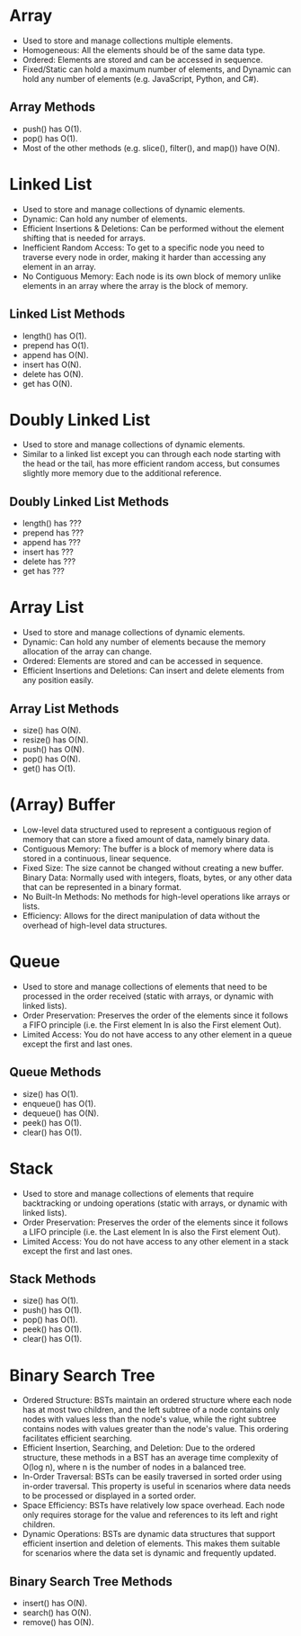 # Array

- Used to store and manage collections multiple elements.
- Homogeneous: All the elements should be of the same data type.
- Ordered: Elements are stored and can be accessed in sequence.
- Fixed/Static can hold a maximum number of elements, and Dynamic can hold any number of elements (e.g. JavaScript, Python, and C#).

## Array Methods

- push() has O(1).
- pop() has O(1).
- Most of the other methods (e.g. slice(), filter(), and map()) have O(N).

# Linked List

- Used to store and manage collections of dynamic elements.
- Dynamic: Can hold any number of elements.
- Efficient Insertions & Deletions: Can be performed without the element shifting that is needed for arrays.
- Inefficient Random Access: To get to a specific node you need to traverse every node in order, making it harder than accessing any element in an array.
- No Contiguous Memory: Each node is its own block of memory unlike elements in an array where the array is the block of memory.

## Linked List Methods

- length() has O(1).
- prepend has O(1).
- append has O(N).
- insert has O(N).
- delete has O(N).
- get has O(N).

# Doubly Linked List

- Used to store and manage collections of dynamic elements.
- Similar to a linked list except you can through each node starting with the head or the tail, has more efficient random access, but consumes slightly more memory due to the additional reference.

## Doubly Linked List Methods

- length() has ???
- prepend has ???
- append has ???
- insert has ???
- delete has ???
- get has ???

# Array List

- Used to store and manage collections of dynamic elements.
- Dynamic: Can hold any number of elements because the memory allocation of the array can change.
- Ordered: Elements are stored and can be accessed in sequence.
- Efficient Insertions and Deletions: Can insert and delete elements from any position easily.

## Array List Methods

- size() has O(N).
- resize() has O(N).
- push() has O(N).
- pop() has O(N).
- get() has O(1).

# (Array) Buffer

- Low-level data structured used to represent a contiguous region of memory that can store a fixed amount of data, namely binary data.
- Contiguous Memory: The buffer is a block of memory where data is stored in a continuous, linear sequence.
- Fixed Size: The size cannot be changed without creating a new buffer.
  Binary Data: Normally used with integers, floats, bytes, or any other data that can be represented in a binary format.
- No Built-In Methods: No methods for high-level operations like arrays or lists.
- Efficiency: Allows for the direct manipulation of data without the overhead of high-level data structures.

# Queue

- Used to store and manage collections of elements that need to be processed in the order received (static with arrays, or dynamic with linked lists).
- Order Preservation: Preserves the order of the elements since it follows a FIFO principle (i.e. the First element In is also the First element Out).
- Limited Access: You do not have access to any other element in a queue except the first and last ones.

## Queue Methods

- size() has O(1).
- enqueue() has O(1).
- dequeue() has O(N).
- peek() has O(1).
- clear() has O(1).

# Stack

- Used to store and manage collections of elements that require backtracking or undoing operations (static with arrays, or dynamic with linked lists).
- Order Preservation: Preserves the order of the elements since it follows a LIFO principle (i.e. the Last element In is also the First element Out).
- Limited Access: You do not have access to any other element in a stack except the first and last ones.

## Stack Methods

- size() has O(1).
- push() has O(1).
- pop() has O(1).
- peek() has O(1).
- clear() has O(1).

# Binary Search Tree

- Ordered Structure: BSTs maintain an ordered structure where each node has at most two children, and the left subtree of a node contains only nodes with values less than the node's value, while the right subtree contains nodes with values greater than the node's value. This ordering facilitates efficient searching.
- Efficient Insertion, Searching, and Deletion: Due to the ordered structure, these methods in a BST has an average time complexity of O(log n), where n is the number of nodes in a balanced tree.
- In-Order Traversal: BSTs can be easily traversed in sorted order using in-order traversal. This property is useful in scenarios where data needs to be processed or displayed in a sorted order.
- Space Efficiency: BSTs have relatively low space overhead. Each node only requires storage for the value and references to its left and right children.
- Dynamic Operations: BSTs are dynamic data structures that support efficient insertion and deletion of elements. This makes them suitable for scenarios where the data set is dynamic and frequently updated.

## Binary Search Tree Methods

- insert() has O(N).
- search() has O(N).
- remove() has O(N).
